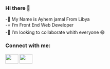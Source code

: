 ### Hi there 👋
-:man: My Name is Ayhem jamal From Libya <br>
-:star: I’m  Front End Web Developer  <br>
-👯 I’m looking to collaborate whith everyone :smile:<br>


<h3 align="left">Connect with me:</h3>
<p align="left">
<a href="https://linkedin.com/in/ayhem-jamal-68038316b/" target="blank"><img align="center" src="https://cdn.jsdelivr.net/npm/simple-icons@3.0.1/icons/linkedin.svg" alt="" height="30" width="40" /></a>
 <a href="https://linkedin.com/in/ayhem-jamal-68038316b/" target="blank"><img align="center" src="https://icons8.com/icon/118467/facebook" alt="" height="30" width="40" /></a>
</p>




<!--
**ay-jamal/ay-jamal** is a ✨ _special_ ✨ repository because its `README.md` (this file) appears on your GitHub profile.

Here are some ideas to get you started:

- 🔭 I’m currently working on ...
- 🌱 I’m currently learning ...
- 👯 I’m looking to collaborate on ...
- 🤔 I’m looking for help with ...
- 💬 Ask me about ...
- 📫 How to reach me: ...
- 😄 Pronouns: ...
- ⚡ Fun fact: ...
-->
